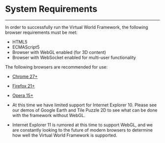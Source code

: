 System Requirements
===================
-------------------
 
In order to successfully run the Virtual World Framework, the following browser requirements must be met:

*   HTML5
*   ECMAScript5
*   Browser with WebGL enabled (for 3D content)
*	Browser with WebSocket enabled for multi-user functionality

The following browsers are recommended for use:

*   [Chrome 27+](https://www.google.com/intl/en/chrome/browser/)
*   [Firefox 21+](http://www.mozilla.org/en-US/firefox/new/)
*   [Opera 15+](http://www.opera.com/developer/next)

*   At this time we have limited support for Internet Explorer 10. Please see our demos of Google Earth and Tile Puzzle 2D to see what can be done with the framework without WebGL.  
*   Internet Explorer 11 is rumored at this time to support WebGL, and we are constantly looking to the future of modern browsers to determine how well the Virtual World Framework is supported.